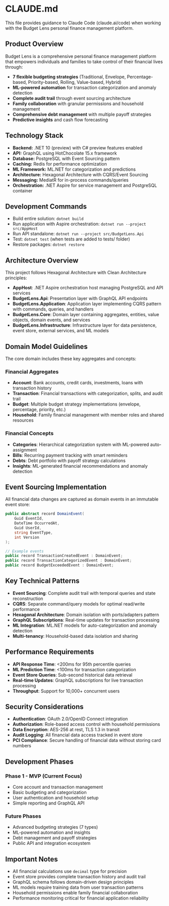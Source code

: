 # CLAUDE.md

This file provides guidance to Claude Code (claude.ai/code) when working with the Budget Lens personal finance management platform.

## Product Overview

Budget Lens is a comprehensive personal finance management platform that empowers individuals and families to take control of their financial lives through:

- **7 flexible budgeting strategies** (Traditional, Envelope, Percentage-based, Priority-based, Rolling, Value-based, Hybrid)
- **ML-powered automation** for transaction categorization and anomaly detection
- **Complete audit trail** through event sourcing architecture
- **Family collaboration** with granular permissions and household management
- **Comprehensive debt management** with multiple payoff strategies
- **Predictive insights** and cash flow forecasting

## Technology Stack

- **Backend:** .NET 10 (preview) with C# preview features enabled
- **API:** GraphQL using HotChocolate 15.x framework
- **Database:** PostgreSQL with Event Sourcing pattern
- **Caching:** Redis for performance optimization
- **ML Framework:** ML.NET for categorization and predictions
- **Architecture:** Hexagonal Architecture with CQRS/Event Sourcing
- **Messaging:** MediatR for in-process commands/queries
- **Orchestration:** .NET Aspire for service management and PostgreSQL container

## Development Commands

- Build entire solution: `dotnet build`
- Run application with Aspire orchestration: `dotnet run --project src/AppHost`
- Run API standalone: `dotnet run --project src/BudgetLens.Api`
- Test: `dotnet test` (when tests are added to tests/ folder)
- Restore packages: `dotnet restore`

## Architecture Overview

This project follows Hexagonal Architecture with Clean Architecture principles:

- **AppHost**: .NET Aspire orchestration host managing PostgreSQL and API services
- **BudgetLens.Api**: Presentation layer with GraphQL API endpoints
- **BudgetLens.Application**: Application layer implementing CQRS pattern with commands, queries, and handlers
- **BudgetLens.Core**: Domain layer containing aggregates, entities, value objects, domain events, and services
- **BudgetLens.Infrastructure**: Infrastructure layer for data persistence, event store, external services, and ML models

## Domain Model Guidelines

The core domain includes these key aggregates and concepts:

### Financial Aggregates
- **Account**: Bank accounts, credit cards, investments, loans with transaction history
- **Transaction**: Financial transactions with categorization, splits, and audit trail
- **Budget**: Multiple budget strategy implementations (envelope, percentage, priority, etc.)
- **Household**: Family financial management with member roles and shared resources

### Financial Concepts
- **Categories**: Hierarchical categorization system with ML-powered auto-assignment
- **Bills**: Recurring payment tracking with smart reminders
- **Debts**: Debt portfolio with payoff strategy calculations
- **Insights**: ML-generated financial recommendations and anomaly detection

## Event Sourcing Implementation

All financial data changes are captured as domain events in an immutable event store:

```csharp
public abstract record DomainEvent(
    Guid EventId,
    DateTime OccurredAt,
    Guid UserId,
    string EventType,
    int Version
);

// Example events
public record TransactionCreatedEvent : DomainEvent;
public record TransactionCategorizedEvent : DomainEvent;
public record BudgetExceededEvent : DomainEvent;
```

## Key Technical Patterns

- **Event Sourcing**: Complete audit trail with temporal queries and state reconstruction
- **CQRS**: Separate command/query models for optimal read/write performance
- **Hexagonal Architecture**: Domain isolation with ports/adapters pattern
- **GraphQL Subscriptions**: Real-time updates for transaction processing
- **ML Integration**: ML.NET models for auto-categorization and anomaly detection
- **Multi-tenancy**: Household-based data isolation and sharing

## Performance Requirements

- **API Response Time**: <200ms for 95th percentile queries
- **ML Prediction Time**: <100ms for transaction categorization
- **Event Store Queries**: Sub-second historical data retrieval
- **Real-time Updates**: GraphQL subscriptions for live transaction processing
- **Throughput**: Support for 10,000+ concurrent users

## Security Considerations

- **Authentication**: OAuth 2.0/OpenID Connect integration
- **Authorization**: Role-based access control with household permissions
- **Data Encryption**: AES-256 at rest, TLS 1.3 in transit
- **Audit Logging**: All financial data access tracked in event store
- **PCI Compliance**: Secure handling of financial data without storing card numbers

## Development Phases

### Phase 1 - MVP (Current Focus)
- Core account and transaction management
- Basic budgeting and categorization
- User authentication and household setup
- Simple reporting and GraphQL API

### Future Phases
- Advanced budgeting strategies (7 types)
- ML-powered automation and insights
- Debt management and payoff strategies
- Public API and integration ecosystem

## Important Notes

- All financial calculations use `decimal` type for precision
- Event store provides complete transaction history and audit trail
- GraphQL schema follows domain-driven design principles
- ML models require training data from user transaction patterns
- Household permissions enable family financial collaboration
- Performance monitoring critical for financial application reliability
